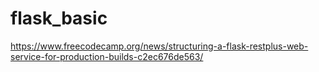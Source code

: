 # flask_basic

https://www.freecodecamp.org/news/structuring-a-flask-restplus-web-service-for-production-builds-c2ec676de563/
